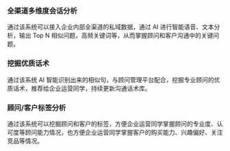 ### 全渠道多维度会话分析
通过该系统可以接入企业内部全渠道的私域数据，通过 AI 进行智能语音、文本分析，输出 Top N 相似问题，高频关键词等，从而掌握顾问和客户沟通中的关键问题。

### 挖掘优质话术
通过该系统 AI 智能识别出来的相似句，与顾问管理平台配合，挖掘专业顾问的优质话术，推荐给企业运营同学，持续更新沟通话术库。

### 顾问/客户标签分析
通过该系统可以挖掘顾问和客户的标签，方便企业运营同学掌握顾问的专业度、认可度等顾问能力情况，也方便企业运营同学掌握客户的购买能力、兴趣偏好、关注竞品等情况。
